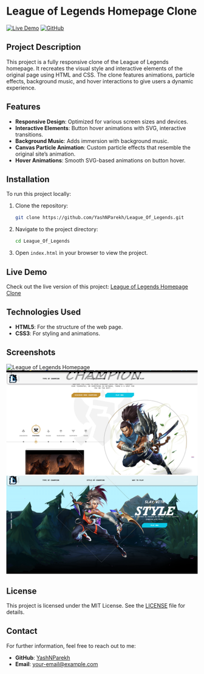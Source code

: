 # League of Legends Homepage Clone

[![Live Demo](https://img.shields.io/badge/Live-Demo-blue.svg)](https://league-of-legends-nine.vercel.app/) 
[![GitHub](https://img.shields.io/badge/GitHub-Repo-lightgrey.svg)](https://github.com/YashNParekh/League_Of_Legends)

## Project Description

This project is a fully responsive clone of the League of Legends homepage. It recreates the visual style and interactive elements of the original page using HTML and CSS. The clone features animations, particle effects, background music, and hover interactions to give users a dynamic experience.

## Features

- **Responsive Design**: Optimized for various screen sizes and devices.
- **Interactive Elements**: Button hover animations with SVG, interactive transitions.
- **Background Music**: Adds immersion with background music.
- **Canvas Particle Animation**: Custom particle effects that resemble the original site’s animation.
- **Hover Animations**: Smooth SVG-based animations on button hover.
  
## Installation

To run this project locally:

1. Clone the repository:
    ```bash
    git clone https://github.com/YashNParekh/League_Of_Legends.git
    ```
2. Navigate to the project directory:
    ```bash
    cd League_Of_Legends
    ```
3. Open `index.html` in your browser to view the project.

## Live Demo

Check out the live version of this project: [League of Legends Homepage Clone](https://league-of-legends-nine.vercel.app/)

## Technologies Used

- **HTML5**: For the structure of the web page.
- **CSS3**: For styling and animations.
## Screenshots
![League of Legends Homepage](https://league-of-legends-nine.vercel.app/screenshot.png)
![Project Screenshot](https://github.com/YashNParekh/League_Of_Legends/blob/main/Img/demo/Screenshot%202024-11-12%20204703.png)
![Project Screenshot](https://github.com/YashNParekh/League_Of_Legends/blob/main/Img/demo/Screenshot%202024-11-12%20204714.png)


  
## License

This project is licensed under the MIT License. See the [LICENSE](LICENSE) file for details.

## Contact

For further information, feel free to reach out to me:

- **GitHub**: [YashNParekh](https://github.com/YashNParekh)
- **Email**: [your-email@example.com](mailto:your-email@example.com)
